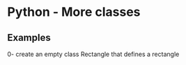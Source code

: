 <h1>Python - More classes</h1>
<h2>Examples</h2>
0- create an empty class Rectangle that defines a rectangle</br>
